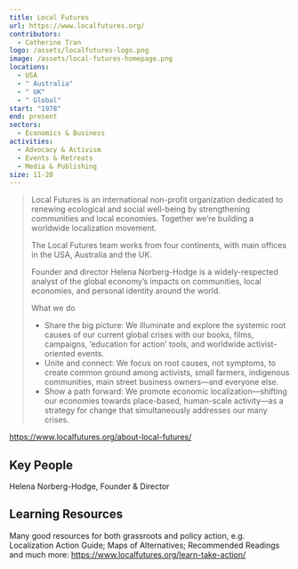 ```yaml
---
title: Local Futures
url: https://www.localfutures.org/
contributors:
  - Catherine Tran
logo: /assets/localfutures-logo.png
image: /assets/local-futures-homepage.png
locations:
  - USA
  - " Australia"
  - " UK"
  - " Global"
start: "1978"
end: present
sectors:
  - Economics & Business
activities:
  - Advocacy & Activism
  - Events & Retreats
  - Media & Publishing
size: 11-20
---
```

> Local Futures is an international non-profit organization dedicated to renewing ecological and social well-being by strengthening communities and local economies. Together we’re building a worldwide localization movement.
> 
> The Local Futures team works from four continents, with main offices in the USA, Australia and the UK.
> 
> Founder and director Helena Norberg-Hodge is a widely-respected analyst of the global economy’s impacts on communities, local economies, and personal identity around the world.
> 
> What we do
> - Share the big picture: We illuminate and explore the systemic root causes of our current global crises with our books, films, campaigns, ‘education for action’ tools, and worldwide activist-oriented events.
> - Unite and connect: We focus on root causes, not symptoms, to create common ground among activists, small farmers, indigenous communities, main street business owners—and everyone else.
> - Show a path forward: We promote economic localization—shifting our economies towards place-based, human-scale activity—as a strategy for change that simultaneously addresses our many crises.

https://www.localfutures.org/about-local-futures/ 

## Key People

Helena Norberg-Hodge, Founder & Director

## Learning Resources

Many good resources for both grassroots and policy action, e.g. Localization Action Guide; Maps of Alternatives; Recommended Readings and much more: https://www.localfutures.org/learn-take-action/ 
